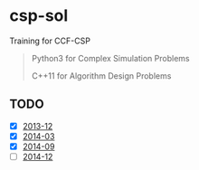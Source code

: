 # csp-sol
Training for CCF-CSP

> Python3 for Complex Simulation Problems
>
> C++11 for Algorithm Design Problems

## TODO

- [x] [2013-12](./201312)
- [x] [2014-03](./201403)
- [x] [2014-09](./201409)
- [ ] [2014-12](./201412)